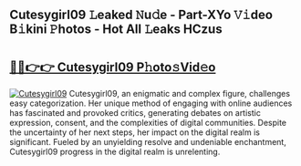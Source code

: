 ## Cutesygirl09 𝙻eaked 𝙽u𝚍e - Part-XYo 𝚅𝚒deo B𝚒kini 𝙿hotos - Hot All 𝙻eaks HCzus

# <h2><a href="http://ld6rvu.urlbe.top/?page=Cutesygirl09">🔗🔗👉👉 Cutesygirl09 P𝚑oto𝚜Vid𝚎o</a></h2>

[![Cutesygirl09](https://i.imgur.com/eBuTRDB.gif)](http://ld6rvu.urlbe.top/?page=Cutesygirl09)
Cutesygirl09, an enigmatic and complex figure, challenges easy categorization. Her unique method of engaging with online audiences has fascinated and provoked critics, generating debates on artistic expression, consent, and the complexities of digital communities. Despite the uncertainty of her next steps, her impact on the digital realm is significant. Fueled by an unyielding resolve and undeniable enchantment, Cutesygirl09 progress in the digital realm is unrelenting.
